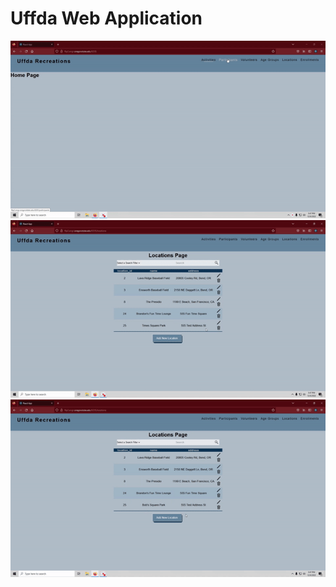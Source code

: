 # Uffda Web Application
![](https://github.com/arse0039/uffda_react_app/blob/main/uffdaGif1.gif)
![](https://github.com/arse0039/uffda_react_app/blob/main/uffdaGif2.gif)
![](https://github.com/arse0039/uffda_react_app/blob/main/uffdaGif3.gif)

